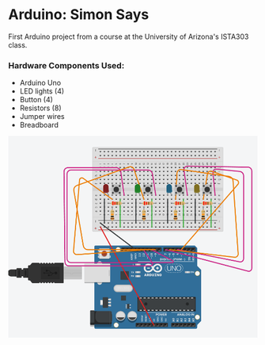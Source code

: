 # Arduino: Simon Says
First Arduino project from a course at the University of Arizona's ISTA303 class.

### Hardware Components Used:
- Arduino Uno
- LED lights (4)
- Button (4)
- Resistors (8)
- Jumper wires
- Breadboard

![hardware design](https://github.com/maknop/Arduino-Simon-Says/blob/master/images/hardware_design.png)
